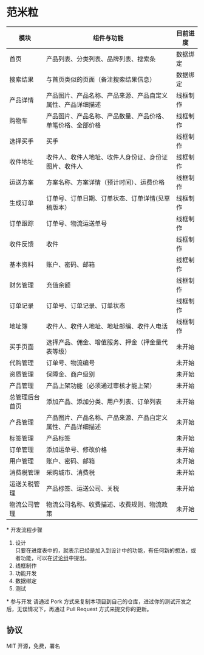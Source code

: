 # 范米粒

| 模块           | 组件与功能 | 目前进度 |
| ---            | --- | --- |
| 首页           | 产品列表、分类列表、品牌列表、搜索条 | 数据绑定 |
| 搜索结果       | 与首页类似的页面（备注搜索结果信息） | 数据绑定 |
| 产品详情       | 产品图片、产品名称、产品来源、产品自定义属性、产品详细描述 | 线框制作 |
| 购物车         | 产品图片、产品名称、产品数量、产品价格、单笔价格、全部价格 | 线框制作 |
| 选择买手       | 买手 | 线框制作 |
| 收件地址       | 收件人、收件人地址、收件人身份证、身份证图片、收件人  | 线框制作 |
| 运送方案       | 方案名称、方案详情（预计时间）、运费价格 | 线框制作 |
| 生成订单       | 订单号、订单日期、订单状态、订单详情(见草稿版本） | 线框制作 |
| 订单跟踪       | 订单号、物流运送单号 | 线框制作 |
| 收件反馈       | 收件 | 线框制作 |
| 基本资料       | 账户、密码、邮箱 | 线框制作 |
| 财务管理       | 充值余额 | 线框制作 |
| 订单记录       | 订单号、订单记录、订单状态 | 线框制作 |
| 地址簿         | 收件人、收件人地址、地址邮编、收件人电话 | 线框制作 |
| 买手页面       | 选择产品、佣金、增值服务、押金（押金量代表等级） | 未开始 |
| 代购管理       | 订单号、物流编号 | 未开始 |
| 资质管理       | 保障金、商户级别 | 未开始 |
| 产品管理       | 产品上架功能（必须通过审核才能上架） | 未开始 |
| 总管理后台首页 | 添加产品、添加分类、用户列表、订单列表 | 未开始 |
| 产品管理       | 产品图片、产品名称、产品来源、产品自定义属性、产品详细描述 | 未开始 |
| 标签管理       | 产品标签 | 未开始 |
| 订单管理       | 添加运单号、修改价格 | 未开始 |
| 用户管理       | 账户、密码、邮箱 | 未开始 |
| 消费税管理     | 采购城市、消费税 | 未开始 |
| 运送关税管理   | 产品标签、运送公司、关税 | 未开始 |
| 物流公司管理   | 物流公司名称、收费描述、收费规则、物流政策 | 未开始 |

\* 开发流程步骤
1. 设计  
只要在进度表中的，就表示已经是加入到设计中的功能，有任何新的想法，或者功能，可以在[讨论组](https://coding.net/u/dotku/p/openfml/topic)中提出。
1. 线框制作  
1. 功能开发  
1. 数据绑定  
1. 测试  

\* 参与开发
请通过 Pork 方式来复制本项目到自己的仓库，进过你的测试开发之后，无误情况下，再通过 Pull Request 方式来提交你的更新。

## 协议
MIT 开源，免费，署名